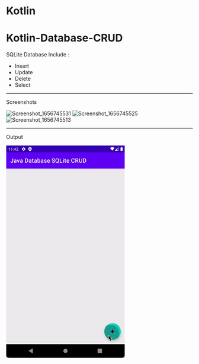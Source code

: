 <h1> Kotlin </h1>

# Kotlin-Database-CRUD

SQLite Database Include :

- Insert
- Update
- Delete
- Select

<hr>

Screenshots

![Screenshot_1656745531](https://user-images.githubusercontent.com/16983215/176990593-b10c6e33-dfb6-49eb-beb4-ea2f3093b056.png)
![Screenshot_1656745525](https://user-images.githubusercontent.com/16983215/176990594-4fc08b56-9239-4980-af5d-fb0d8b22821c.png)
![Screenshot_1656745513](https://user-images.githubusercontent.com/16983215/176990596-b9daa5da-59da-4b83-a36c-ed72aaad22da.png)


<hr>

Output

![](output.gif)
